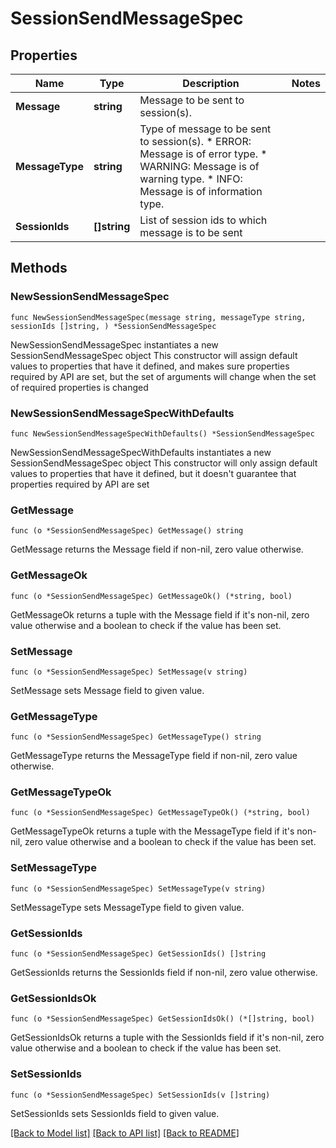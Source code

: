 # SessionSendMessageSpec

## Properties

Name | Type | Description | Notes
------------ | ------------- | ------------- | -------------
**Message** | **string** | Message to be sent to session(s). | 
**MessageType** | **string** | Type of message to be sent to session(s). * ERROR: Message is of error type. * WARNING: Message is of warning type. * INFO: Message is of information type. | 
**SessionIds** | **[]string** | List of session ids to which message is to be sent | 

## Methods

### NewSessionSendMessageSpec

`func NewSessionSendMessageSpec(message string, messageType string, sessionIds []string, ) *SessionSendMessageSpec`

NewSessionSendMessageSpec instantiates a new SessionSendMessageSpec object
This constructor will assign default values to properties that have it defined,
and makes sure properties required by API are set, but the set of arguments
will change when the set of required properties is changed

### NewSessionSendMessageSpecWithDefaults

`func NewSessionSendMessageSpecWithDefaults() *SessionSendMessageSpec`

NewSessionSendMessageSpecWithDefaults instantiates a new SessionSendMessageSpec object
This constructor will only assign default values to properties that have it defined,
but it doesn't guarantee that properties required by API are set

### GetMessage

`func (o *SessionSendMessageSpec) GetMessage() string`

GetMessage returns the Message field if non-nil, zero value otherwise.

### GetMessageOk

`func (o *SessionSendMessageSpec) GetMessageOk() (*string, bool)`

GetMessageOk returns a tuple with the Message field if it's non-nil, zero value otherwise
and a boolean to check if the value has been set.

### SetMessage

`func (o *SessionSendMessageSpec) SetMessage(v string)`

SetMessage sets Message field to given value.


### GetMessageType

`func (o *SessionSendMessageSpec) GetMessageType() string`

GetMessageType returns the MessageType field if non-nil, zero value otherwise.

### GetMessageTypeOk

`func (o *SessionSendMessageSpec) GetMessageTypeOk() (*string, bool)`

GetMessageTypeOk returns a tuple with the MessageType field if it's non-nil, zero value otherwise
and a boolean to check if the value has been set.

### SetMessageType

`func (o *SessionSendMessageSpec) SetMessageType(v string)`

SetMessageType sets MessageType field to given value.


### GetSessionIds

`func (o *SessionSendMessageSpec) GetSessionIds() []string`

GetSessionIds returns the SessionIds field if non-nil, zero value otherwise.

### GetSessionIdsOk

`func (o *SessionSendMessageSpec) GetSessionIdsOk() (*[]string, bool)`

GetSessionIdsOk returns a tuple with the SessionIds field if it's non-nil, zero value otherwise
and a boolean to check if the value has been set.

### SetSessionIds

`func (o *SessionSendMessageSpec) SetSessionIds(v []string)`

SetSessionIds sets SessionIds field to given value.



[[Back to Model list]](../README.md#documentation-for-models) [[Back to API list]](../README.md#documentation-for-api-endpoints) [[Back to README]](../README.md)


